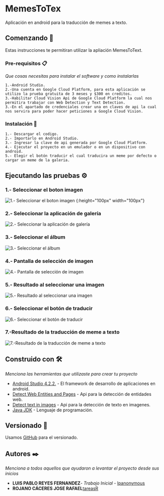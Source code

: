 # MemesToTex

Aplicación en android para la traducción de memes a texto.

## Comenzando 🚀

Estas instrucciones te permitiran utilizar la apliación MemesToText.


### Pre-requisitos 📋

_Que cosas necesitas para instalar el software y como instalarlas_

```
1.-Android Studio.
2.-Una cuenta en Google Cloud Platform, para esta aplicación se utilizo la prueba gratuita de 3 meses y $300 en creditos.
3.-Habilitar Cloud Vision Api de Google Cloud Platform la cual nos permitira trabajar con Web Detection y Text Detection.
3.-En el apartado de credenciales crear una en claves de api la cual nos servira para poder hacer peticiones a Google Cloud Vision.
```

### Instalación 🔧

```
1.- Descargar el codigo.
2.- Importarlo en Android Studio.
3.- Ingresar la clave de api generada por Google Cloud Platform.
4.- Ejecutar el proyecto en un emulador o en un dispositivo con android.
5.- Elegir el botón traducir el cual traducira un meme por defecto o cargar un meme de la galeria.
```

## Ejecutando las pruebas ⚙️
### 1.- Seleccionar el boton imagen
![1.- Seleccionar el boton imagen](https://github.com/lpanonymous/MemesToText/blob/master/app/src/main/res/drawable-v24/p1.jpg) {:height="100px" width="100px"}
### 2.- Seleccionar la aplicación de galería
![2.- Seleccionar la aplicación de galería](https://github.com/lpanonymous/MemesToText/blob/master/app/src/main/res/drawable-v24/p2.jpg)
### 3.- Seleccionar el álbum
![3.- Seleccionar el álbum](https://github.com/lpanonymous/MemesToText/blob/master/app/src/main/res/drawable-v24/p3.jpg)
### 4.- Pantalla de selección de imagen
![4.- Pantalla de selección de imagen](https://github.com/lpanonymous/MemesToText/blob/master/app/src/main/res/drawable-v24/p4.jpg)
### 5.- Resultado al seleccionar una imagen
![5.- Resultado al seleccionar una imagen](https://github.com/lpanonymous/MemesToText/blob/master/app/src/main/res/drawable-v24/p5.jpg)
### 6.- Seleccionar el botón de traducir
![6.- Seleccionar el botón de traducir](https://github.com/lpanonymous/MemesToText/blob/master/app/src/main/res/drawable-v24/p6.jpg)
### 7.-Resultado  de la traducción de meme a texto
![7.-Resultado  de la traducción de meme a texto](https://github.com/lpanonymous/MemesToText/blob/master/app/src/main/res/drawable-v24/p7.jpg)
   
## Construido con 🛠️

_Menciona las herramientas que utilizaste para crear tu proyecto_

* [Android Studio 4.2.2.](https://developer.android.com/studio?gclid=Cj0KCQjwl_SHBhCQARIsAFIFRVWpwox_C6VG-NnXjp799eB3xNH1vbw-mYk5TNIdorW12anRMysbbmAaAh_kEALw_wcB&gclsrc=aw.ds#downloads) - El framework de desarrollo de aplicaciones en android.
* [Detect Web Entities and Pages](https://cloud.google.com/vision/docs/detecting-web) - Api para la detección de entidades web.
* [Detect text in images](https://cloud.google.com/vision/docs/ocr) - Api para la detección de texto en imagenes.
* [Java JDK](https://www.oracle.com/java/technologies/javase/javase-jdk8-downloads.html) - Lenguaje de programación.

## Versionado 📌

Usamos [GitHub](https://github.com/lpanonymous/MemesToText.git) para el versionado.

## Autores ✒️

_Menciona a todos aquellos que ayudaron a levantar el proyecto desde sus inicios_

* **LUIS PABLO REYES FERNANDEZ**- *Trabajo Inicial* - [lpanonymous](https://github.com/lpanonymous/MemesToText.git)
* **ROJANO CÁCERES JOSE RAFAEL**[tareasR](https://github.com/tareasR)
